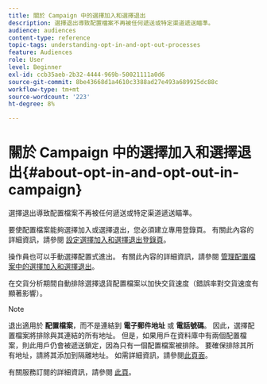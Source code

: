 ```yaml
---
title: 關於 Campaign 中的選擇加入和選擇退出
description: 選擇退出導致配置檔案不再被任何遞送或特定渠道遞送瞄準。
audience: audiences
content-type: reference
topic-tags: understanding-opt-in-and-opt-out-processes
feature: Audiences
role: User
level: Beginner
exl-id: ccb35aeb-2b32-4444-969b-50021111a0d6
source-git-commit: 8be43668d1a4610c3388ad27e493a689925dc88c
workflow-type: tm+mt
source-wordcount: '223'
ht-degree: 8%

---
```


# 關於 Campaign 中的選擇加入和選擇退出{#about-opt-in-and-opt-out-in-campaign}

選擇退出導致配置檔案不再被任何遞送或特定渠道遞送瞄準。

要使配置檔案能夠選擇加入或選擇退出，您必須建立專用登錄頁。 有關此內容的詳細資訊，請參閱 [設定選擇加入和選擇退出登錄頁](../../audiences/using/managing-opt-in-and-opt-out-in-campaign.md#setting-up-opt-in-and-opt-out-landing-pages)。

操作員也可以手動選擇配置式進出。 有關此內容的詳細資訊，請參閱 [管理配置檔案中的選擇加入和選擇退出](../../audiences/using/managing-opt-in-and-opt-out-in-campaign.md#managing-opt-in-and-opt-out-from-a-profile)。

在交貨分析期間自動排除選擇退貨配置檔案以加快交貨速度（錯誤率對交貨速度有顯著影響）。

>[!NOTE]
>
>退出適用於 **配置檔案**，而不是連結到 **電子郵件地址** 或 **電話號碼**。 因此，選擇配置檔案將排除與其連結的所有地址。 但是，如果用戶在資料庫中有兩個配置檔案，則此用戶仍會被遞送鎖定，因為只有一個配置檔案被排除。 要確保排除其所有地址，請將其添加到隔離地址。 如需詳細資訊，請參閱[此頁面](../../sending/using/understanding-quarantine-management.md#identifying-quarantined-addresses-for-the-entire-platform)。

有關服務訂閱的詳細資訊，請參閱 [此頁](../../audiences/using/about-subscriptions.md)。
